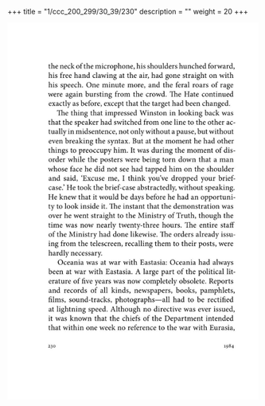 +++
title = "1/ccc_200_299/30_39/230"
description = ""
weight = 20
+++

<img class="center-fit-jpg" src="/jpg_/out_jpg_1984__230.jpg" ></img>

